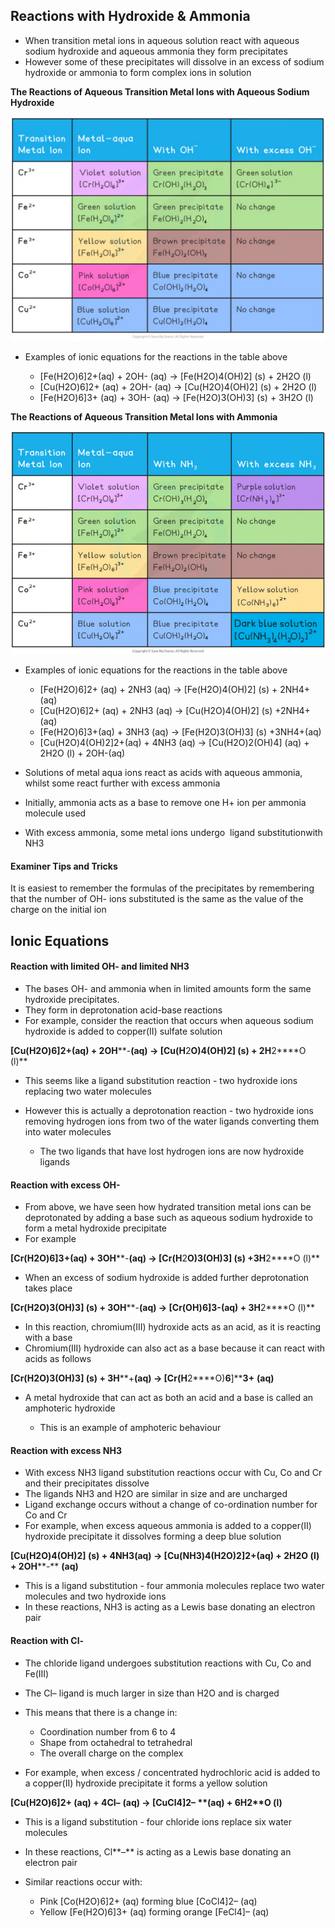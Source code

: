 ## Reactions with Hydroxide & Ammonia

* When transition metal ions in aqueous solution react with aqueous sodium hydroxide and aqueous ammonia they form precipitates
* However some of these precipitates will dissolve in an excess of sodium hydroxide or ammonia to form complex ions in solution

**The Reactions of Aqueous Transition Metal Ions with Aqueous Sodium Hydroxide**

![screenshot-2023-04-07-113318](screenshot-2023-04-07-113318.png)

* Examples of ionic equations for the reactions in the table above

  + [Fe(H2O)6]2+(aq) + 2OH- (aq) → [Fe(H2O)4(OH)2] (s) + 2H2O (l)
  + [Cu(H2O)6]2+ (aq) + 2OH- (aq) → [Cu(H2O)4(OH)2] (s) + 2H2O (l)
  + [Fe(H2O)6]3+ (aq) + 3OH- (aq) → [Fe(H2O)3(OH)3] (s) + 3H2O (l)

**The Reactions of Aqueous Transition Metal Ions with Ammonia**

![screenshot-2023-04-18-205528](screenshot-2023-04-18-205528.png)

* Examples of ionic equations for the reactions in the table above

  + [Fe(H2O)6]2+ (aq) + 2NH3 (aq) → [Fe(H2O)4(OH)2] (s) + 2NH4+ (aq)
  + [Cu(H2O)6]2+ (aq) + 2NH3 (aq) → [Cu(H2O)4(OH)2] (s) +2NH4+ (aq)
  + [Fe(H2O)6]3+(aq) + 3NH3 (aq) → [Fe(H2O)3(OH)3] (s) +3NH4+(aq)
  + [Cu(H2O)4(OH)2]2+(aq) + 4NH3 (aq) → [Cu(H2O)2(OH)4] (aq) + 2H2O (l) + 2OH-(aq)
* Solutions of metal aqua ions react as​ acids ​with aqueous ammonia, whilst some react further with excess ammonia​
* Initially, ammonia acts as a​ base​ to remove one H+ ion per ammonia molecule used
* With excess ammonia, some metal ions undergo ​ ligand substitution ​with NH3

#### Examiner Tips and Tricks

It is easiest to remember the formulas of the precipitates by remembering that the number of OH- ions substituted is the same as the value of the charge on the initial ion

## Ionic Equations

#### Reaction with limited OH- and limited NH3

* The bases OH- and ammonia when in limited amounts form the same hydroxide precipitates.
* They form in deprotonation acid-base reactions
* For example, consider the reaction that occurs when aqueous sodium hydroxide is added to copper(II) sulfate solution

**[Cu(H****2****O)****6****]****2+****(aq) + 2OH****-****(aq) → [Cu(H****2****O)****4****(OH)****2****] (s) + 2H****2****O (l)**

* This seems like a ligand substitution reaction - two hydroxide ions replacing two water molecules
* However this is actually a deprotonation reaction - two hydroxide ions removing hydrogen ions from two of the water ligands converting them into water molecules

  + The two ligands that have lost hydrogen ions are now hydroxide ligands

#### Reaction with excess OH-

* From above, we have seen how hydrated transition metal ions can be deprotonated by adding a base such as aqueous sodium hydroxide to form a metal hydroxide precipitate
* For example

**[Cr(H****2****O)****6****]****3+****(aq) + 3OH****-****(aq) → [Cr(H****2****O)****3****(OH)****3****] (s) +3H****2****O (l)**

* When an excess of sodium hydroxide is added further deprotonation takes place

**[Cr(H****2****O)****3****(OH)****3****] (s) + 3OH****-****(aq) → [Cr(OH)****6****]****3-****(aq) + 3H****2****O (l)**

* In this reaction, chromium(III) hydroxide acts as an acid, as it is reacting with a base
* Chromium(III) hydroxide can also act as a base because it can react with acids as follows

**[Cr(H****2****O)****3****(OH)****3****] (s) + 3H****+****(aq) → [Cr(H****2****O)****6****]****3+** **(aq)**

* A metal hydroxide that can act as both an acid and a base is called an amphoteric hydroxide

  + This is an example of amphoteric behaviour

#### Reaction with excess NH3

* With excess NH3 ligand substitution reactions occur with Cu, Co and Cr and their precipitates dissolve
* The ligands NH3 and H2O are similar in size and are uncharged
* Ligand exchange occurs without a change of co-ordination number for Co and Cr
* For example, when excess aqueous ammonia is added to a copper(II) hydroxide precipitate it dissolves forming a deep blue solution

**[Cu(H****2****O)****4****(OH)****2****] (s) + 4NH****3****(aq) → [Cu(NH****3****)****4****(H****2****O)****2****]****2+****(aq) + 2H****2****O (l) + 2OH****-** **(aq)**

* This is a ligand substitution - four ammonia molecules replace two water molecules and two hydroxide ions
* In these reactions, NH3 is acting as a Lewis base donating an electron pair

#### Reaction with Cl-

* The chloride ligand undergoes substitution reactions with Cu, Co and Fe(III)
* The Cl– ligand is much larger in size than H2O and is charged
* This means that there is a change in:

  + Coordination number from 6 to 4
  + Shape from octahedral to tetrahedral
  + The overall charge on the complex
* For example, when excess / concentrated hydrochloric acid is added to a copper(II) hydroxide precipitate it forms a yellow solution

**[Cu(H****2****O)****6****]****2+** **(aq) + 4Cl****–** **(aq) → [CuCl****4****]****2–** **(aq) + 6H****2****O (l)**

* This is a ligand substitution - four chloride ions replace six water molecules
* In these reactions, Cl**–** is acting as a Lewis base donating an electron pair
* Similar reactions occur with:

  + Pink [Co(H2O)6]2+ (aq) forming blue [CoCl4]2– (aq)
  + Yellow [Fe(H2O)6]3+ (aq) forming orange [FeCl4]– (aq)